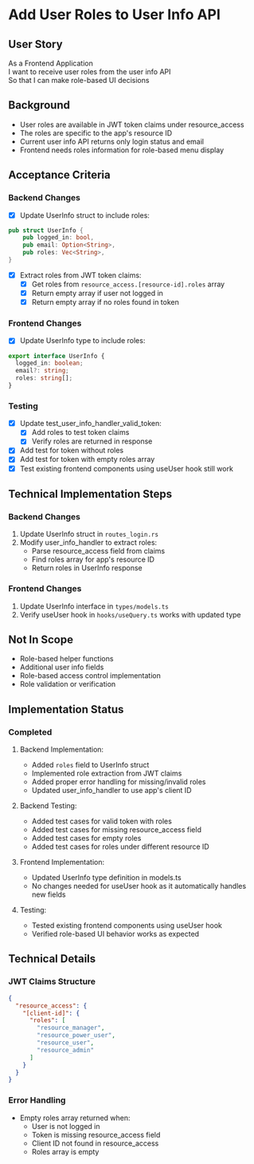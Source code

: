 # Add User Roles to User Info API

## User Story
As a Frontend Application  
I want to receive user roles from the user info API  
So that I can make role-based UI decisions

## Background
- User roles are available in JWT token claims under resource_access
- The roles are specific to the app's resource ID
- Current user info API returns only login status and email
- Frontend needs roles information for role-based menu display

## Acceptance Criteria

### Backend Changes 
- [x] Update UserInfo struct to include roles:
```rust
pub struct UserInfo {
    pub logged_in: bool,
    pub email: Option<String>,
    pub roles: Vec<String>,
}
```
- [x] Extract roles from JWT token claims:
  - [x] Get roles from `resource_access.[resource-id].roles` array
  - [x] Return empty array if user not logged in
  - [x] Return empty array if no roles found in token

### Frontend Changes 
- [x] Update UserInfo type to include roles:
```typescript
export interface UserInfo {
  logged_in: boolean;
  email?: string;
  roles: string[];
}
```

### Testing
- [x] Update test_user_info_handler_valid_token:
  - [x] Add roles to test token claims
  - [x] Verify roles are returned in response
- [x] Add test for token without roles
- [x] Add test for token with empty roles array
- [x] Test existing frontend components using useUser hook still work

## Technical Implementation Steps

### Backend Changes
1. Update UserInfo struct in `routes_login.rs`
2. Modify user_info_handler to extract roles:
   - Parse resource_access field from claims
   - Find roles array for app's resource ID
   - Return roles in UserInfo response

### Frontend Changes
1. Update UserInfo interface in `types/models.ts`
2. Verify useUser hook in `hooks/useQuery.ts` works with updated type

## Not In Scope
- Role-based helper functions
- Additional user info fields
- Role-based access control implementation
- Role validation or verification


## Implementation Status

### Completed
1. Backend Implementation:
   - Added `roles` field to UserInfo struct
   - Implemented role extraction from JWT claims
   - Added proper error handling for missing/invalid roles
   - Updated user_info_handler to use app's client ID
   
2. Backend Testing:
   - Added test cases for valid token with roles
   - Added test cases for missing resource_access field
   - Added test cases for empty roles
   - Added test cases for roles under different resource ID

3. Frontend Implementation:
   - Updated UserInfo type definition in models.ts
   - No changes needed for useUser hook as it automatically handles new fields

4. Testing:
   - Tested existing frontend components using useUser hook
   - Verified role-based UI behavior works as expected

## Technical Details

### JWT Claims Structure
```json
{
  "resource_access": {
    "[client-id]": {
      "roles": [
        "resource_manager",
        "resource_power_user",
        "resource_user",
        "resource_admin"
      ]
    }
  }
}
```

### Error Handling
- Empty roles array returned when:
  - User is not logged in
  - Token is missing resource_access field
  - Client ID not found in resource_access
  - Roles array is empty
